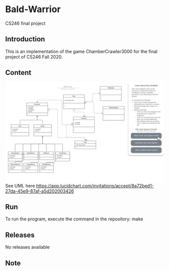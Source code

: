 # Bald-Warrior
 CS246 final project

## Introduction
This is an implementation of the game ChamberCrawler3000 for the final project of CS246 Fall 2020.

## Content
![](UML.jpeg)
See UML here https://app.lucidchart.com/invitations/accept/8a72bed1-27da-45e9-87af-a5d202003426

## Run
To run the program, execute the command in the repository:
  make

## Releases
No releases available

## Note
